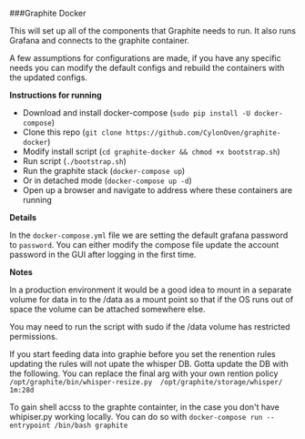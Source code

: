 ###Graphite Docker



This will set up all of the components that Graphite needs to run.  It also
runs Grafana and connects to the graphite container.

A few assumptions for configurations are made, if you have any specific needs
you can modify the default configs and rebuild the containers with the updated
configs.

**Instructions for running**

 * Download and install docker-compose (`sudo pip install -U docker-compose`)
 * Clone this repo (`git clone https://github.com/CylonOven/graphite-docker`)
 * Modify install script (`cd graphite-docker && chmod +x bootstrap.sh`)
 * Run script (`./bootstrap.sh`)
 * Run the graphite stack (`docker-compose up`)
 * Or in detached mode (`docker-compose up -d`)
 * Open up a browser and navigate to address where these containers are running

**Details**

In the `docker-compose.yml` file we are setting the default grafana password to
`password`.  You can either modify the compose file update the account password
in the GUI after logging in the first time.

<!---
This set up uses basic_auth to secure graphite, you can view more info here -
http://nginx.org/en/docs/http/ngx_http_auth_basic_module.html.  To turn basic
auth off you can modify the Dockerfile and nginx config to remove references
the basic_auth settings.


The basic_auth generation relies on openssl for creating the user and
hash for the password so one of these tools must be installed for the
basic_auth component to work.
--->

**Notes**

In a production environment it would be a good idea to mount in a separate
volume for data in to the /data as a mount point so that if the OS runs out of
space the volume can be attached somewhere else.

You may need to run the script with sudo if the /data volume has restricted
permissions.


If you start feeding data into graphie before you set the renention rules
updating the rules will not upate the whisper DB.
Gotta update the DB with the following.
You can replace the final arg with your own rention policy
`/opt/graphite/bin/whisper-resize.py  /opt/graphite/storage/whisper/ 1m:28d`


To gain shell accss to the graphte containter, in the case you don't have whipiser.py working locally.
You can do so with `docker-compose run --entrypoint /bin/bash graphite`

